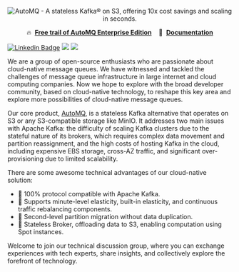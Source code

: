 <!--

**Here are some ideas to get you started:**

🙋‍♀️ A short introduction - what is your organization all about?
🌈 Contribution guidelines - how can the community get involved?
👩‍💻 Useful resources - where can the community find your docs? Is there anything else the community should know?
🍿 Fun facts - what does your team eat for breakfast?
🧙 Remember, you can do mighty things with the power of [Markdown](https://docs.github.com/github/writing-on-github/getting-started-with-writing-and-formatting-on-github/basic-writing-and-formatting-syntax)
-->

<p align="center">
  <picture>
    <source
      srcset="https://image.automq.com/20240313bot/white-automq-logo.svg"
      media="(prefers-color-scheme: dark)"
    />
    <source
      srcset="https://image.automq.com/resource/profile/automq_logo.svg"
      media="(prefers-color-scheme: light), (prefers-color-scheme: no-preference)"
    />
    <img src="https://image.automq.com/resource/profile/automq_logo.svg" alt="AutoMQ - A stateless Kafka® on S3, offering 10x cost savings and scaling in seconds." />
  </picture>
</p>

<p align="center">
  🔥&nbsp <a
    href="https://www.automq.com/docs/automq-cloud/getting-started/install-byoc-environment/aws/install-env-from-marketplace"
    target="_blank"
  ><b>Free trail of AutoMQ Enterprise Edition</b></a>&nbsp&nbsp&nbsp
  📑&nbsp <a
    href="https://www.automq.com/docs"
    target="_blank"
  ><b>Documentation</b></a>


</p>

[![Linkedin Badge](https://img.shields.io/badge/-LinkedIn-blue?style=flat-square&logo=Linkedin&logoColor=white&link=https://www.linkedin.com/company/automq)](https://www.linkedin.com/company/automq)
[![](https://img.shields.io/badge/-%20Wechat%20-red?style=social&logo=discourse)](https://image.automq.com/20240123bot/d2pVkN.png)
[![](https://badgen.net/badge/Slack/Join%20AutoMQ/0abd59?icon=slack)](https://join.slack.com/t/automq/shared_invite/zt-29h17vye9-thf31ebIVL9oXuRdACnOIA)

We are a group of open-source enthusiasts who are passionate about cloud-native message queues. We have witnessed and tackled the challenges of message queue infrastructure in large internet and cloud computing companies. Now we hope to explore with the broad developer community, based on cloud-native technology, to reshape this key area and explore more possibilities of cloud-native message queues.

Our core product, [AutoMQ](https://github.com/AutoMQ/automq/), is a stateless Kafka alternative that operates on S3 or any S3-compatible storage like MinIO. It addresses two main issues with Apache Kafka: the difficulty of scaling Kafka clusters due to the stateful nature of its brokers, which requires complex data movement and partition reassignment, and the high costs of hosting Kafka in the cloud, including expensive EBS storage, cross-AZ traffic, and significant over-provisioning due to limited scalability.

There are some awesome technical advantages of our cloud-native solution:
* 🍿 100% protocol compatible with Apache Kafka.
* 🌈 Supports minute-level elasticity, built-in elasticity, and continuous traffic rebalancing components.
* 🚀 Second-level partition migration without data duplication.
* 🧙 Stateless Broker, offloading data to S3, enabling computation using Spot instances. 

Welcome to join our technical discussion group, where you can exchange experiences with tech experts, share insights, and collectively explore the forefront of technology.
